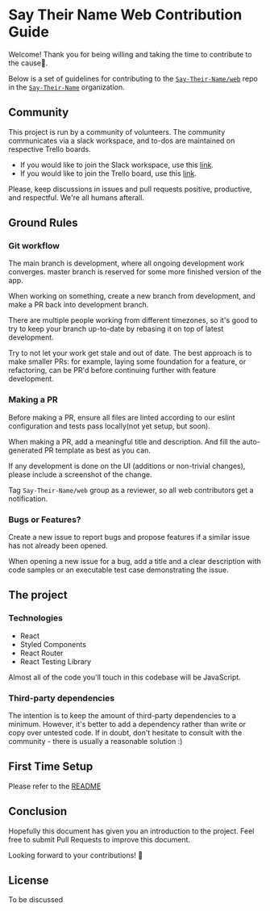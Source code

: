 # Say Their Name Web Contribution Guide

Welcome! Thank you for being willing and taking the time to contribute to the cause🎉.

Below is a set of guidelines for contributing to the [`Say-Their-Name/web`](https://github.com/Say-Their-Name/say-their-names-web) repo in the [`Say-Their-Name`](https://github.com/Say-Their-Name) organization.

## Community

This project is run by a community of volunteers. The community communicates via a slack workspace, and to-dos are maintained on respective Trello boards.

- If you would like to join the Slack workspace, use this [link](https://app.slack.com/client/T014JL5B3SN/C014X92G997).
- If you would like to join the Trello board, use this [link](https://trello.com/b/8x3mo2V5/say-their-names-web).

Please, keep discussions in issues and pull requests positive, productive, and respectful. We're all humans afterall.

## Ground Rules

### Git workflow

The main branch is development, where all ongoing development work converges. master branch is reserved for some more finished version of the app.

When working on something, create a new branch from development, and make a PR back into development branch.

There are multiple people working from different timezones, so it's good to try to keep your branch up-to-date by rebasing it on top of latest development.

Try to not let your work get stale and out of date. The best approach is to make smaller PRs: for example, laying some foundation for a feature, or refactoring, can be PR'd before continuing further with feature development.

### Making a PR

Before making a PR, ensure all files are linted according to our eslint configuration and tests pass locally(not yet setup, but soon).

When making a PR, add a meaningful title and description. And fill the auto-generated PR template as best as you can.

If any development is done on the UI (additions or non-trivial changes), please include a screenshot of the change.

Tag `Say-Their-Name/web` group as a reviewer, so all web contributors get a notification.

### Bugs or Features?

Create a new issue to report bugs and propose features if a similar issue has not already been opened.

When opening a new issue for a bug, add a title and a clear description with code samples or an executable test case demonstrating the issue.

## The project

### Technologies

- React
- Styled Components
- React Router
- React Testing Library

Almost all of the code you'll touch in this codebase will be JavaScript.

### Third-party dependencies

The intention is to keep the amount of third-party dependencies to a minimum. However, it's better to add a dependency rather than write or copy over untested code. If in doubt, don't hesitate to consult with the community - there is usually a reasonable solution :)

## First Time Setup

Please refer to the [README](https://github.com/Say-Their-Name/say-their-names-web#first-time-setup)

## Conclusion

Hopefully this document has given you an introduction to the project. Feel free to submit Pull Requests to improve this document.

Looking forward to your contributions! 🙌

## License

To be discussed
